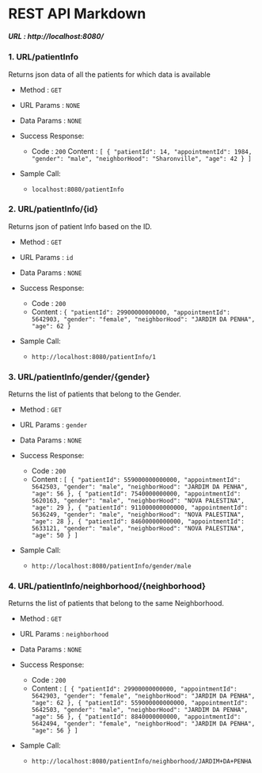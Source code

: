 # REST API Markdown

##### URL : http://localhost:8080/

### 1. URL/patientInfo

Returns json data of all the patients for which data is available

* Method : `GET`

* URL Params : `NONE`

* Data Params : `NONE`

* Success Response:
  * Code : `200`
    Content : `[
                  {
                      "patientId": 14,
                      "appointmentId": 1984,
                      "gender": "male",
                      "neighborHood": "Sharonville",
                      "age": 42
                  }
              ]`
              
* Sample Call:
  * `localhost:8080/patientInfo`
  
### 2. URL/patientInfo/{id}

Returns json of patient Info based on the ID.

* Method : `GET`

* URL Params : `id`

* Data Params : `NONE`

* Success Response:
  * Code : `200`
  * Content : `{
                  "patientId": 29900000000000,
                  "appointmentId": 5642903,
                  "gender": "female",
                  "neighborHood": "JARDIM DA PENHA",
                  "age": 62
              }`
  
* Sample Call:
  * `http://localhost:8080/patientInfo/1`
  
### 3. URL/patientInfo/gender/{gender}

Returns the list of patients that belong to the Gender.

* Method : `GET`

* URL Params : `gender`

* Data Params : `NONE`

* Success Response:
  * Code : `200`
  * Content : `[
                  {
                      "patientId": 559000000000000,
                      "appointmentId": 5642503,
                      "gender": "male",
                      "neighborHood": "JARDIM DA PENHA",
                      "age": 56
                  },
                  {
                      "patientId": 7540000000000,
                      "appointmentId": 5620163,
                      "gender": "male",
                      "neighborHood": "NOVA PALESTINA",
                      "age": 29
                  },
                  {
                      "patientId": 911000000000000,
                      "appointmentId": 5636249,
                      "gender": "male",
                      "neighborHood": "NOVA PALESTINA",
                      "age": 28
                  },
                  {
                      "patientId": 84600000000000,
                      "appointmentId": 5633121,
                      "gender": "male",
                      "neighborHood": "NOVA PALESTINA",
                      "age": 50
                  }
              ]`
  
* Sample Call:
  * `http://localhost:8080/patientInfo/gender/male`
  
### 4. URL/patientInfo/neighborhood/{neighborhood}

Returns the list of patients that belong to the same Neighborhood.

* Method : `GET`

* URL Params : `neighborhood`

* Data Params : `NONE`

* Success Response:
  * Code : `200`
  * Content : `[
                  {
                      "patientId": 29900000000000,
                      "appointmentId": 5642903,
                      "gender": "female",
                      "neighborHood": "JARDIM DA PENHA",
                      "age": 62
                  },
                  {
                      "patientId": 559000000000000,
                      "appointmentId": 5642503,
                      "gender": "male",
                      "neighborHood": "JARDIM DA PENHA",
                      "age": 56
                  },
                  {
                      "patientId": 8840000000000,
                      "appointmentId": 5642494,
                      "gender": "female",
                      "neighborHood": "JARDIM DA PENHA",
                      "age": 56
                  }
              ]`
  
* Sample Call:
  * `http://localhost:8080/patientInfo/neighborhood/JARDIM+DA+PENHA`
